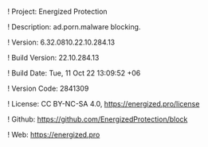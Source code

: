 ! Project: Energized Protection

! Description: ad.porn.malware blocking.

! Version: 6.32.0810.22.10.284.13

! Build Version: 22.10.284.13

! Build Date: Tue, 11 Oct 22 13:09:52 +06

! Version Code: 2841309

! License: CC BY-NC-SA 4.0, https://energized.pro/license

! Github: https://github.com/EnergizedProtection/block

! Web: https://energized.pro
